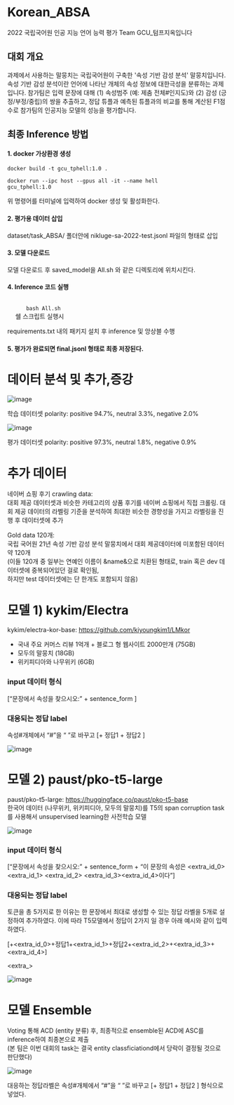 # Korean_ABSA
2022 국립국어원 인공 지능 언어 능력 평가 Team GCU_텀프지옥입니다

## 대회 개요
과제에서 사용하는 말뭉치는 국립국어원이 구축한 '속성 기반 감성 분석' 말뭉치입니다. 속성 기반 감성 분석이란 언어에 나타난 개체의 속성 정보에 대한극성을 분류하는 과제입니다. 참가팀은 입력 문장에 대해 (1) 속성범주 (예: 제춤 전체#인지도)와 (2) 감성 (긍정/부정/중립)의 쌍을 추출하고, 정답 튜플과 예측된 튜플과의 비교를 통해 계산된 F1점수로 참가팀의 인공지능 모델의 성능을 평가합니다.

## 최종 Inference 방법

<!-- <img width="447" alt="image" src="https://user-images.githubusercontent.com/90828283/201530754-843e0f47-a262-4e1b-a54b-bf8499c0d9a7.png"> -->


#### 1. docker 가상환경 생성
<code>docker build -t gcu_tphell:1.0 .</code>



<code>docker run --ipc host --gpus all -it --name hell gcu_tphell:1.0</code>



위 명령어를 터미널에 입력하여 docker 생성 및 활성화한다.    



#### 2. 평가용 데이터 삽입

  dataset/task_ABSA/ 폴더안에 nikluge-sa-2022-test.jsonl 파일의 형태로 삽입
  


#### 3. 모델 다운로드

모델 다운로드 후 saved_model을 All.sh 와 같은 디렉토리에 위치시킨다.


  
#### 4. Inference 코드 실행
  <code>
      bash All.sh
  </code>         쉘 스크립트 실행시
  
  
  
  requirements.txt 내의 패키지 설치 후 inference 및 앙상블 수행
  
  
  

#### 5. 평가가 완료되면 final.jsonl 형태로 최종 저장된다.  






# 데이터 분석 및 추가,증강

 ![image](https://user-images.githubusercontent.com/90828283/201529728-c976f302-663a-4675-8369-1ca00c5faa73.png)

 학습 데이터셋 polarity: positive 94.7%, neutral 3.3%, negative 2.0%

 ![image](https://user-images.githubusercontent.com/90828283/201529772-f6c25579-2f57-4b5b-8c24-61218bbc5a44.png)

 평가 데이터셋 polarity: positive 97.3%, neutral 1.8%, negative 0.9%

 <h1>추가 데이터</h1>

 네이버 쇼핑 후기 crawling data:   
 대회 제공 데이터셋과 비슷한 카테고리의 상품 후기를 네이버 쇼핑에서 직접 크롤링. 
 대회 제공 데이터의 라벨링 기준을 분석하여 최대한 비슷한 경향성을 가지고 라벨링을 진행 후 데이터셋에 추가  

 Gold data 120개:   
 국립 국어원 21년 속성 기반 감성 분석 말뭉치에서 대회 제공데이터에 미포함된 데이터 약 120개  
 (이들 120개 중 일부는 연예인 이름이 &name&으로 치환된 형태로, train 혹은 dev 데이터셋에 중복되어있던 걸로 확인됨,  
 하지만 test 데이터셋에는 단 한개도 포함되지 않음)


 # 모델 1) kykim/Electra
 kykim/electra-kor-base: https://github.com/kiyoungkim1/LMkor
 - 국내 주요 커머스 리뷰 1억개 + 블로그 형 웹사이트 2000만개 (75GB)
 - 모두의 말뭉치 (18GB)
 - 위키피디아와 나무위키 (6GB)  

 <h3>input 데이터 형식</h3>

 [“문장에서 속성을 찾으시오:” + sentence_form ]  

 <h3>대응되는 정답 label </h3>

 속성#개체에서 “#”을 “ ”로 바꾸고 [<pad>+ 정답1 + 정답2 ]  


 ![image](https://user-images.githubusercontent.com/90828283/201529418-202f7078-6fb1-492f-b18f-0e26b4e51bfa.png)

 # 모델 2) paust/pko-t5-large
 paust/pko-t5-large: https://huggingface.co/paust/pko-t5-base  
 한국어 데이터 (나무위키, 위키피디아, 모두의 말뭉치)를 T5의 span corruption task를 사용해서 unsupervised learning한 사전학습 모델  

 ![image](https://user-images.githubusercontent.com/90828283/201529508-415252bf-d3a2-4f0e-be42-43c45c44ebc4.png)

 <h3>input 데이터 형식</h3>

 [“문장에서 속성을 찾으시오:” + sentence_form + “이 문장의 속성은 <extra_id_0> <extra_id_1> <extra_id_2> <extra_id_3><extra_id_4>이다”]

 <h3>대응되는 정답 label </h3>
 <extra_id_>토큰을 총 5가지로 한 이유는 한 문장에서 최대로 생성할 수 있는 정답 라벨을 5개로 설정하여 추가하였다.  
 이에 따라 T5모델에서 정답이 2가지 일 경우 아래 예시와 같이 입력하였다.

 [<pad>+<extra_id_0>+정답1+<extra_id_1>+정답2+<extra_id_2>+<extra_id_3>+<extra_id_4>]

 <extra_>

 ![image](https://user-images.githubusercontent.com/90828283/201529530-0dff0751-fd86-42f4-9407-1efc3f8fb3c8.png)

 # 모델 Ensemble

 Voting 통해 ACD (entity 분류) 후, 최종적으로 ensemble된 ACD에 ASC를 inference하여 최종본으로 제출  
 (본 팀은 이번 대회의 task는 결국 entity classficiationd에서 당락이 결정될 것으로 판단했다)

 ![image](https://user-images.githubusercontent.com/90828283/201529666-6961ef72-08a4-4585-9464-a5446a802b48.png)



 대응하는 정답라벨은 속성#개체에서 “#”을 “ ”로 바꾸고 [<pad>+ 정답1 + 정답2 ] 형식으로 넣었다.
